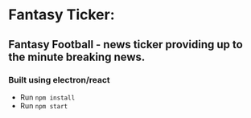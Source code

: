 # Fantasy Ticker:

## Fantasy Football - news ticker providing up to the minute breaking news.

### Built using electron/react

* Run `npm install`
* Run `npm start`